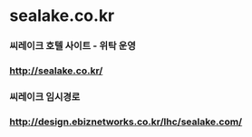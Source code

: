 # sealake.co.kr

### 씨레이크 호텔 사이트 - 위탁 운영
### http://sealake.co.kr/

### 씨레이크 임시경로
### http://design.ebiznetworks.co.kr/lhc/sealake.com/

